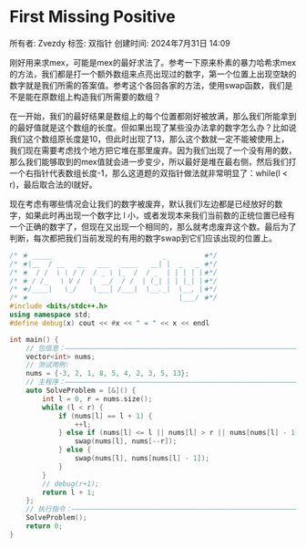 # First Missing Positive

所有者: Zvezdy
标签: 双指针
创建时间: 2024年7月31日 14:09

刚好用来求mex，可能是mex的最好求法了。参考一下原来朴素的暴力哈希求mex的方法，我们都是打一个额外数组来点亮出现过的数字，第一个位置上出现空缺的数字就是我们所需的答案值。参考这个各回各家的方法，使用swap函数，我们是不是能在原数组上构造我们所需要的数组？

在一开始，我们的最好结果是数组上的每个位置都刚好被放满，那么我们所能拿到的最好值就是这个数组的长度。但如果出现了某些没办法拿的数字怎么办？比如说我们这个数组原长度是10，但此时出现了13，那么这个数就一定不能被使用上，我们现在需要考虑找个地方把它堆在那里废弃。因为我们出现了一个没有用的数，那么我们能够取到的mex值就会进一步变少，所以最好是堆在最右侧，然后我们打一个右指针代表数组长度-1，那么这道题的双指针做法就非常明显了：while(l < r)，最后取合法的l就好。

现在考虑有哪些情况会让我们的数字被废弃，默认我们l左边都是已经放好的数字，如果此时再出现一个数字比 l 小，或者发现本来我们当前数的正统位置已经有一个正确的数字了，但现在又出现一个相同的，那么就考虑废弃这个数。最后为了判断，每次都把我们当前发现的有用的数字swap到它们应该出现的位置上。

```cpp
/* ★ _____                           _         ★*/
/* ★|__  / __   __   ___   ____   __| |  _   _ ★*/
/* ★  / /  \ \ / /  / _ \ |_  /  / _  | | | | |★*/
/* ★ / /_   \ V /  |  __/  / /  | (_| | | |_| |★*/
/* ★/____|   \_/    \___| /___|  \__._|  \__, |★*/
/* ★                                     |___/ ★*/
#include <bits/stdc++.h>
using namespace std;
#define debug(x) cout << #x << " = " << x << endl

int main() {
    // 包信息：—————————————————————————————————————————————————————————————
    vector<int> nums;
    // 测试用例:
    nums = {-3, 2, 1, 8, 5, 4, 2, 3, 5, 13};
    // 主程序：—————————————————————————————————————————————————————————————
    auto SolveProblem = [&]() {
        int l = 0, r = nums.size();
        while (l < r) {
            if (nums[l] == l + 1) {
                ++l;
            } else if (nums[l] <= l || nums[l] > r || nums[nums[l] - 1] == nums[l]) {
                swap(nums[l], nums[--r]);
            } else {
                swap(nums[l], nums[nums[l] - 1]);
            }
        }
        // debug(r+1);
        return l + 1;
    };
    // 执行指令：———————————————————————————————————————————————————————————
    SolveProblem();
    return 0;
}

```